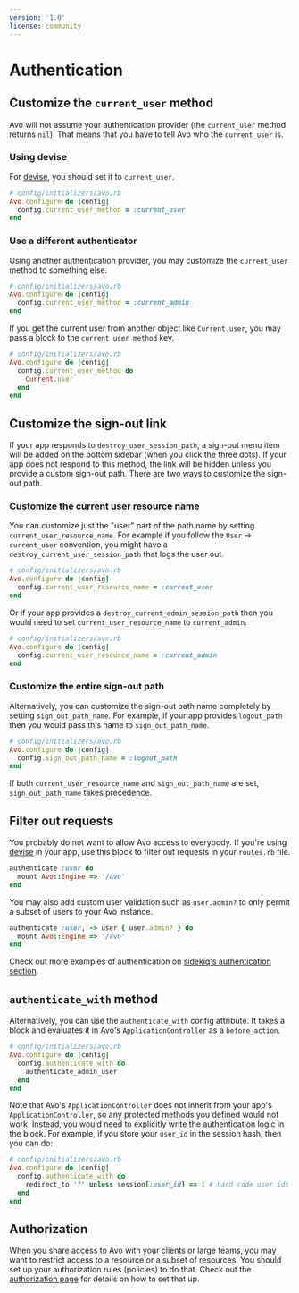 ```yaml
---
version: '1.0'
license: community
---
```


# Authentication

## Customize the `current_user` method

Avo will not assume your authentication provider (the `current_user` method returns `nil`). That means that you have to tell Avo who the `current_user` is.

### Using devise

For [devise](https://github.com/heartcombo/devise), you should set it to `current_user`.

```ruby
# config/initializers/avo.rb
Avo.configure do |config|
  config.current_user_method = :current_user
end
```

### Use a different authenticator

Using another authentication provider, you may customize the `current_user` method to something else.

```ruby
# config/initializers/avo.rb
Avo.configure do |config|
  config.current_user_method = :current_admin
end
```

If you get the current user from another object like `Current.user`, you may pass a block to the `current_user_method` key.

```ruby
# config/initializers/avo.rb
Avo.configure do |config|
  config.current_user_method do
    Current.user
  end
end
```

## Customize the sign-out link

If your app responds to `destroy_user_session_path`, a sign-out menu item will be added on the bottom sidebar (when you click the three dots). If your app does not respond to this method, the link will be hidden unless you provide a custom sign-out path. There are two ways to customize the sign-out path. 

### Customize the current user resource name

You can customize just the "user" part of the path name by setting `current_user_resource_name`. For example if you follow the `User` -> `current_user` convention, you might have a `destroy_current_user_session_path` that logs the user out.

```ruby
# config/initializers/avo.rb
Avo.configure do |config|
  config.current_user_resource_name = :current_user
end
```

Or if your app provides a `destroy_current_admin_session_path` then you would need to set `current_user_resource_name` to `current_admin`.

```ruby
# config/initializers/avo.rb
Avo.configure do |config|
  config.current_user_resource_name = :current_admin
end
```

### Customize the entire sign-out path

Alternatively, you can customize the sign-out path name completely by setting `sign_out_path_name`. For example, if your app provides `logout_path` then you would pass this name to `sign_out_path_name`.

```ruby
# config/initializers/avo.rb
Avo.configure do |config|
  config.sign_out_path_name = :logout_path
end
```

If both `current_user_resource_name` and `sign_out_path_name` are set, `sign_out_path_name` takes precedence.

## Filter out requests

You probably do not want to allow Avo access to everybody. If you're using [devise](https://github.com/heartcombo/devise) in your app, use this block to filter out requests in your `routes.rb` file.

```ruby
authenticate :user do
  mount Avo::Engine => '/avo'
end
```

You may also add custom user validation such as `user.admin?` to only permit a subset of users to your Avo instance.

```ruby
authenticate :user, -> user { user.admin? } do
  mount Avo::Engine => '/avo'
end
```

Check out more examples of authentication on [sidekiq's authentication section](https://github.com/mperham/sidekiq/wiki/Monitoring#authentication).

## `authenticate_with` method

Alternatively, you can use the `authenticate_with` config attribute. It takes a block and evaluates it in Avo's `ApplicationController` as a `before_action`.

```ruby
# config/initializers/avo.rb
Avo.configure do |config|
  config.authenticate_with do
    authenticate_admin_user
  end
end
```

Note that Avo's `ApplicationController` does not inherit from your app's `ApplicationController`, so any protected methods you defined would not work. Instead, you would need to explicitly write the authentication logic in the block. For example, if you store your `user_id` in the session hash, then you can do:

```ruby
# config/initializers/avo.rb
Avo.configure do |config|
  config.authenticate_with do
    redirect_to '/' unless session[:user_id] == 1 # hard code user ids here
  end
end
```

## Authorization

When you share access to Avo with your clients or large teams, you may want to restrict access to a resource or a subset of resources. You should set up your authorization rules (policies) to do that. Check out the [authorization page](authorization) for details on how to set that up.
